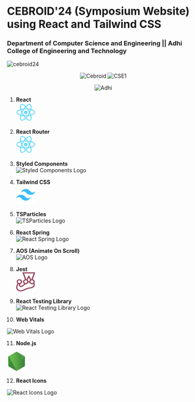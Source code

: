 # CEBROID'24 (Symposium Website) using React and Tailwind CSS
### Department of Computer Science and Engineering || Adhi College of Engineering and Technology

![cebroid24](https://github.com/user-attachments/assets/59b6cc52-ca9e-4312-ba5c-7db7983986a9)
<p align="center">
  <img src="https://github.com/user-attachments/assets/6fd45c3f-4644-4328-98b4-51f8f6d05836" alt="Cebroid" width="400"/>
  <img src="https://github.com/user-attachments/assets/2ecd8038-29a9-4700-a546-8d62790dfc0b" alt="CSE1" width="400"/>
</p>

<p align="center">
  <img src="https://github.com/user-attachments/assets/0dfe1d71-7777-44cf-a8db-136a831c3d60" alt="Adhi" width="400"/>
</p>

1. **React**  
   <img src="https://raw.githubusercontent.com/devicons/devicon/master/icons/react/react-original.svg" alt="React Logo" width="50" height="50"/>

2. **React Router**  
   <img src="https://raw.githubusercontent.com/devicons/devicon/master/icons/react/react-original.svg" alt="React Router Logo" width="50" height="50"/>

3. **Styled Components**  
   <img src="https://raw.githubusercontent.com/styled-components/brand/master/styled-components.png" alt="Styled Components Logo" width="50" height="50"/>

4. **Tailwind CSS**  
   <img src="https://raw.githubusercontent.com/devicons/devicon/master/icons/tailwindcss/tailwindcss-plain.svg" alt="Tailwind CSS Logo" width="50" height="50"/>

5. **TSParticles**  
   <img src="https://raw.githubusercontent.com/tsparticles/tsparticles/main/images/logo.svg" alt="TSParticles Logo" width="50" height="50"/>

6. **React Spring**  
   <img src="https://avatars.githubusercontent.com/u/4238081?s=200&v=4" alt="React Spring Logo" width="50" height="50"/>

7. **AOS (Animate On Scroll)**  
   <img src="https://raw.githubusercontent.com/michalsnik/aos/master/logo/aos_logo.svg" alt="AOS Logo" width="50" height="50"/>

8. **Jest**  
   <img src="https://raw.githubusercontent.com/devicons/devicon/master/icons/jest/jest-plain.svg" alt="Jest Logo" width="50" height="50"/>

9. **React Testing Library**  
   <img src="https://testing-library.com/img/octopus-64x64.png" alt="React Testing Library Logo" width="50" height="50"/>

10. **Web Vitals**  
   <img src="https://avatars.githubusercontent.com/u/68989785?s=200&v=4" alt="Web Vitals Logo" width="50" height="50"/>

11. **Node.js**  
   <img src="https://raw.githubusercontent.com/devicons/devicon/master/icons/nodejs/nodejs-original.svg" alt="Node.js Logo" width="50" height="50"/>

12. **React Icons**  
   <img src="https://raw.githubusercontent.com/react-icons/react-icons/master/logo/react-icons.svg" alt="React Icons Logo" width="50" height="50"/>


